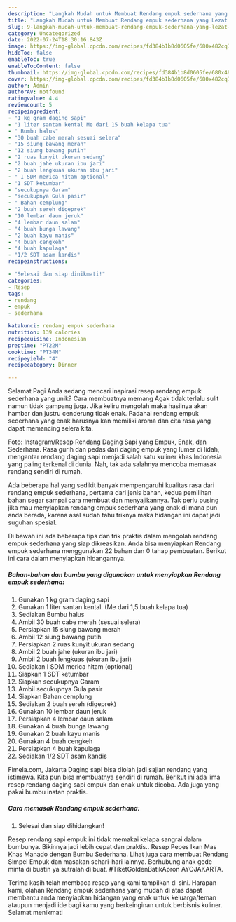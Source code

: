 ```yaml
---
description: "Langkah Mudah untuk Membuat Rendang empuk sederhana yang Lezat Sekali"
title: "Langkah Mudah untuk Membuat Rendang empuk sederhana yang Lezat Sekali"
slug: 9-langkah-mudah-untuk-membuat-rendang-empuk-sederhana-yang-lezat-sekali
category: Uncategorized
date: 2022-07-24T18:30:16.843Z
image: https://img-global.cpcdn.com/recipes/fd384b1b8d0605fe/680x482cq70/rendang-empuk-sederhana-foto-resep-utama.jpg
hideToc: false
enableToc: true
enableTocContent: false
thumbnail: https://img-global.cpcdn.com/recipes/fd384b1b8d0605fe/680x482cq70/rendang-empuk-sederhana-foto-resep-utama.jpg
cover: https://img-global.cpcdn.com/recipes/fd384b1b8d0605fe/680x482cq70/rendang-empuk-sederhana-foto-resep-utama.jpg
author: Admin
authorAv: notfound
ratingvalue: 4.4
reviewcount: 5
recipeingredient:
- "1 kg gram daging sapi"
- "1 liter santan kental Me dari 15 buah kelapa tua"
- " Bumbu halus"
- "30 buah cabe merah sesuai selera"
- "15 siung bawang merah"
- "12 siung bawang putih"
- "2 ruas kunyit ukuran sedang"
- "2 buah jahe ukuran ibu jari"
- "2 buah lengkuas ukuran ibu jari"
- " I SDM merica hitam optional"
- "1 SDT ketumbar"
- "secukupnya Garam"
- "secukupnya Gula pasir"
- " Bahan cemplung"
- "2 buah sereh digeprek"
- "10 lembar daun jeruk"
- "4 lembar daun salam"
- "4 buah bunga lawang"
- "2 buah kayu manis"
- "4 buah cengkeh"
- "4 buah kapulaga"
- "1/2 SDT asam kandis"
recipeinstructions:

- "Selesai dan siap dinikmati!"
categories:
- Resep
tags:
- rendang
- empuk
- sederhana

katakunci: rendang empuk sederhana 
nutrition: 139 calories
recipecuisine: Indonesian
preptime: "PT22M"
cooktime: "PT34M"
recipeyield: "4"
recipecategory: Dinner

---
```



Selamat Pagi Anda sedang mencari inspirasi resep rendang empuk sederhana yang unik? Cara membuatnya memang Agak tidak terlalu sulit namun tidak gampang juga. Jika keliru mengolah maka hasilnya akan hambar dan justru cenderung tidak enak. Padahal rendang empuk sederhana yang enak harusnya kan memiliki aroma dan cita rasa yang dapat memancing selera kita.


Foto: Instagram/Resep Rendang Daging Sapi yang Empuk, Enak, dan Sederhana. Rasa gurih dan pedas dari daging empuk yang lumer di lidah, mengantar rendang daging sapi menjadi salah satu kuliner khas Indonesia yang paling terkenal di dunia. Nah, tak ada salahnya mencoba memasak rendang sendiri di rumah.

Ada beberapa hal yang sedikit banyak mempengaruhi kualitas rasa dari rendang empuk sederhana, pertama dari jenis bahan, kedua pemilihan bahan segar sampai cara membuat dan menyajikannya. Tak perlu pusing jika mau menyiapkan rendang empuk sederhana yang enak di mana pun anda berada, karena asal sudah tahu triknya maka hidangan ini dapat jadi suguhan spesial.


Di bawah ini ada beberapa tips dan trik praktis dalam mengolah rendang empuk sederhana yang siap dikreasikan. Anda bisa menyiapkan Rendang empuk sederhana menggunakan 22 bahan dan 0 tahap pembuatan. Berikut ini cara dalam menyiapkan hidangannya.

<!--inarticleads1-->

##### Bahan-bahan dan bumbu yang digunakan untuk menyiapkan Rendang empuk sederhana:

1. Gunakan 1 kg gram daging sapi
1. Gunakan 1 liter santan kental. (Me dari 1,5 buah kelapa tua)
1. Sediakan  Bumbu halus
1. Ambil 30 buah cabe merah (sesuai selera)
1. Persiapkan 15 siung bawang merah
1. Ambil 12 siung bawang putih
1. Persiapkan 2 ruas kunyit ukuran sedang
1. Ambil 2 buah jahe (ukuran ibu jari)
1. Ambil 2 buah lengkuas (ukuran ibu jari)
1. Sediakan  I SDM merica hitam (optional)
1. Siapkan 1 SDT ketumbar
1. Siapkan secukupnya Garam
1. Ambil secukupnya Gula pasir
1. Siapkan  Bahan cemplung
1. Sediakan 2 buah sereh (digeprek)
1. Gunakan 10 lembar daun jeruk
1. Persiapkan 4 lembar daun salam
1. Gunakan 4 buah bunga lawang
1. Gunakan 2 buah kayu manis
1. Gunakan 4 buah cengkeh
1. Persiapkan 4 buah kapulaga
1. Sediakan 1/2 SDT asam kandis


Fimela.com, Jakarta Daging sapi bisa diolah jadi sajian rendang yang istimewa. Kita pun bisa membuatnya sendiri di rumah. Berikut ini ada lima resep rendang daging sapi empuk dan enak untuk dicoba. Ada juga yang pakai bumbu instan praktis. 

<!--inarticleads2-->

##### Cara memasak Rendang empuk sederhana:


1. Selesai dan siap dihidangkan!

Resep rendang sapi empuk ini tidak memakai kelapa sangrai dalam bumbunya. Bikinnya jadi lebih cepat dan praktis.. Resep Pepes Ikan Mas Khas Manado dengan Bumbu Sederhana. Lihat juga cara membuat Rendang Simpel Empuk dan masakan sehari-hari lainnya. Berhubung anak gede minta di buatin ya sutralah di buat. #TiketGoldenBatikApron AYOJAKARTA. 

Terima kasih telah membaca resep yang kami tampilkan di sini. Harapan kami, olahan Rendang empuk sederhana yang mudah di atas dapat membantu anda menyiapkan hidangan yang enak untuk keluarga/teman ataupun menjadi ide bagi kamu yang berkeinginan untuk berbisnis kuliner. Selamat menikmati
